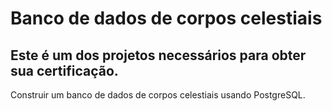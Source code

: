 # Banco de dados de corpos celestiais
## Este é um dos projetos necessários para obter sua certificação.

Construir um banco de dados de corpos celestiais usando PostgreSQL.
